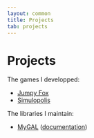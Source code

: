 ```yaml
---
layout: common
title: Projects
tab: projects
---
```

# Projects

The games I developped:

* [Jumpy Fox](https://play.google.com/store/apps/details?id=com.PierreVigier.JumpyFox)
* [Simulopolis](https://pvigier.itch.io/simulopolis)

The libraries I maintain:

* [MyGAL](https://github.com/pvigier/MyGAL) ([documentation](/docs/mygal/))
